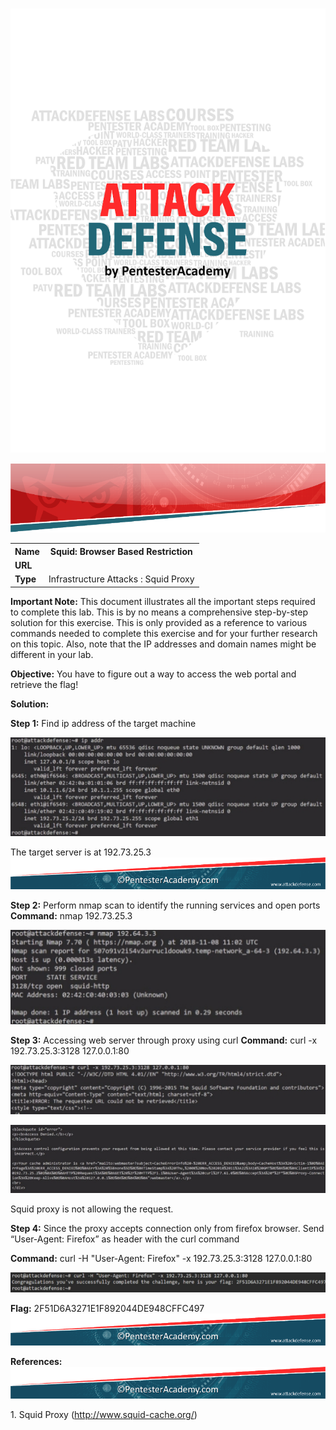﻿![](Aspose.Words.c74d67e3-1ea1-423f-8b3c-a09ac7cbd701.001.png)

![](Aspose.Words.c74d67e3-1ea1-423f-8b3c-a09ac7cbd701.002.png)
<table><tr><th colspan="1"><b>Name</b> </th><th colspan="1">Squid: Browser Based Restriction </th></tr>
<tr><td colspan="1" rowspan="2"><b>URL</b> </td><td colspan="1" valign="bottom"><https://www.attackdefense.com/challengedetails?cid=225>  </td></tr>
<tr><td colspan="1"></td></tr>
<tr><td colspan="1"><b>Type</b> </td><td colspan="1">Infrastructure Attacks : Squid Proxy </td></tr>
</table>

**Important Note:** This document illustrates all the important steps required to complete this lab. This  is  by  no  means  a  comprehensive  step-by-step  solution for this exercise. This is only provided as a reference to various commands needed to complete this exercise and for your further research on this topic. Also, note that the IP addresses and domain names might be different in your lab.  

**Objective:** You have to figure out a way to access the web portal and retrieve the flag! 

**Solution:** 

**Step 1:** Find ip address of the target machine 

![](Aspose.Words.c74d67e3-1ea1-423f-8b3c-a09ac7cbd701.003.jpeg)

The target server is at 192.73.25.3 ![ref1]

**Step 2:** Perform nmap scan to identify the running services and open ports **Command:** nmap 192.73.25.3 

![](Aspose.Words.c74d67e3-1ea1-423f-8b3c-a09ac7cbd701.005.jpeg)

**Step 3:** Accessing web server through proxy using curl  **Command:** curl -x 192.73.25.3:3128 127.0.0.1:80 

![](Aspose.Words.c74d67e3-1ea1-423f-8b3c-a09ac7cbd701.006.jpeg)

![](Aspose.Words.c74d67e3-1ea1-423f-8b3c-a09ac7cbd701.007.jpeg)

Squid proxy is not allowing the request.  

**Step 4:** Since the proxy accepts connection only from firefox browser. Send “User-Agent: Firefox” as header with the curl command 

**Command:** curl -H "User-Agent: Firefox" -x 192.73.25.3:3128 127.0.0.1:80 

![](Aspose.Words.c74d67e3-1ea1-423f-8b3c-a09ac7cbd701.008.png)

**Flag:** 2F51D6A3271E1F892044DE948CFFC497 **![ref1]**

**References: ![ref1]**

1\. Squid Proxy (<http://www.squid-cache.org/>)  

[ref1]: Aspose.Words.c74d67e3-1ea1-423f-8b3c-a09ac7cbd701.004.png
